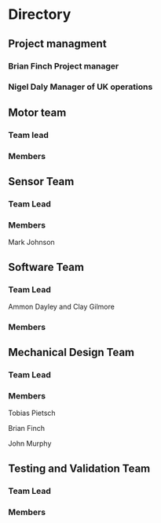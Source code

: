 # Directory

## Project managment

### Brian Finch Project manager

### Nigel Daly Manager of UK operations

## Motor team

### Team lead

### Members

## Sensor Team

### Team Lead

### Members

Mark Johnson

## Software Team 

### Team Lead

Ammon Dayley and Clay Gilmore

### Members

## Mechanical Design Team

### Team Lead

### Members

Tobias Pietsch 

Brian Finch 

John Murphy

## Testing and Validation Team

### Team Lead

### Members

